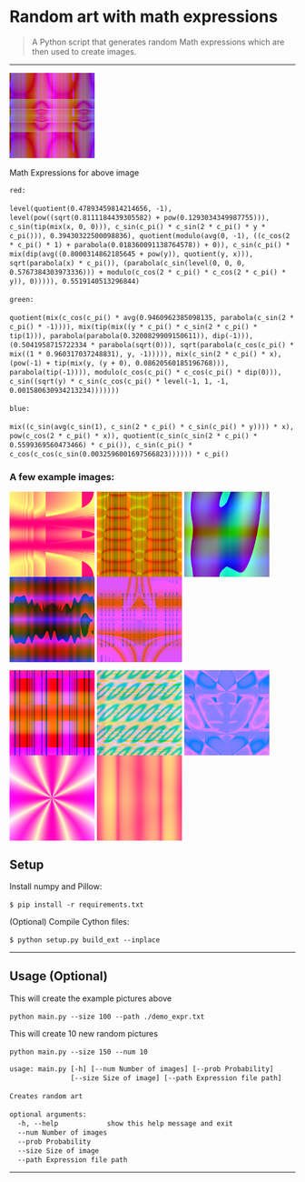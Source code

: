 # Random art with math expressions

> A Python script that generates random Math expressions which are then used to create images.

---

<img src="./images/image0.png" width="150">

Math Expressions for above image



```
red:

level(quotient(0.47893459814214656, -1), level(pow((sqrt(0.8111184439305582) + pow(0.1293034349987755))), c_sin(tip(mix(x, 0, 0))), c_sin(c_pi() * c_sin(2 * c_pi() * y * c_pi())), 0.39430322500098836), quotient(modulo(avg(0, -1), ((c_cos(2 * c_pi() * 1) + parabola(0.018360091138764578)) + 0)), c_sin(c_pi() * mix(dip(avg((0.8000314862185645 + pow(y)), quotient(y, x))), sqrt(parabola(x) * c_pi()), (parabola(c_sin(level(0, 0, 0, 0.5767384303973336))) + modulo(c_cos(2 * c_pi() * c_cos(2 * c_pi() * y)), 0))))), 0.5519140513296844)

green:

quotient(mix(c_cos(c_pi() * avg(0.9460962385098135, parabola(c_sin(2 * c_pi() * -1)))), mix(tip(mix((y * c_pi() * c_sin(2 * c_pi() * tip(1))), parabola(parabola(0.3200829909150611)), dip(-1))), (0.5041958715722334 * parabola(sqrt(0))), sqrt(parabola(c_cos(c_pi() * mix((1 * 0.960317037248831), y, -1))))), mix(c_sin(2 * c_pi() * x), (pow(-1) + tip(mix(y, (y + 0), 0.08620560185196768))), parabola(tip(-1)))), modulo(c_cos(c_pi() * c_cos(c_pi() * dip(0))), c_sin((sqrt(y) * c_sin(c_cos(c_pi() * level(-1, 1, -1, 0.001580630934213234)))))))

blue:

mix((c_sin(avg(c_sin(1), c_sin(2 * c_pi() * c_sin(c_pi() * y)))) * x), pow(c_cos(2 * c_pi() * x)), quotient(c_sin(c_sin(2 * c_pi() * 0.5599369560473466) * c_pi()), c_sin(c_pi() * c_cos(c_cos(c_sin(0.0032596001697566823)))))) * c_pi()
```

### A few example images:

<img align="center" src="./images/image1.png" width="150"> <img align="center" src="./images/image2.png" width="150"> <img align="center" src="./images/image3.png" width="150"> <img align="center" src="./images/image4.png" width="150"> <img align="center" src="./images/image5.png" width="150"> 

<img align="center" src="./images/image6.png" width="150"> <img align="center" src="./images/image7.png" width="150"> <img align="center" src="./images/image8.png" width="150"> <img align="center" src="./images/image9.png" width="150"> <img align="center" src="./images/image10.png" width="150">

## Setup

Install numpy and Pillow:

`$ pip install -r requirements.txt`


(Optional) Compile Cython files:

`$ python setup.py build_ext --inplace`

---

## Usage (Optional)

This will create the example pictures above

`python main.py --size 100 --path ./demo_expr.txt`


This will create 10 new random pictures

`python main.py --size 150 --num 10`

```
usage: main.py [-h] [--num Number of images] [--prob Probability]
               [--size Size of image] [--path Expression file path]

Creates random art

optional arguments:
  -h, --help            show this help message and exit
  --num Number of images
  --prob Probability
  --size Size of image
  --path Expression file path
```

---
